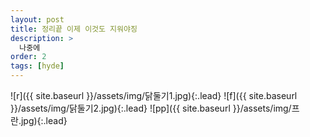 ```yaml
---
layout: post
title: 정리끝 이제 이것도 지워야징
description: >
  나중에
order: 2
tags: [hyde]
---
```

![r]({{ site.baseurl }}/assets/img/닭둘기1.jpg){:.lead}
![f]({{ site.baseurl }}/assets/img/닭둘기2.jpg){:.lead}
![pp]({{ site.baseurl }}/assets/img/프란.jpg){:.lead}
